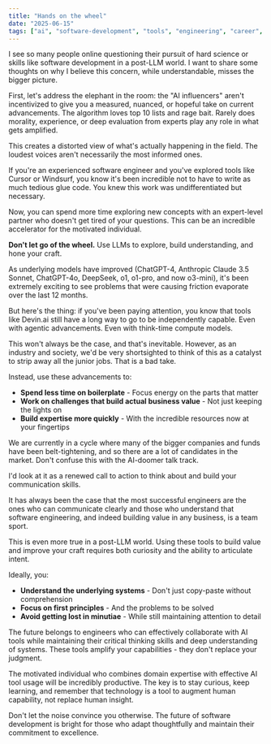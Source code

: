 ```yaml
---
title: "Hands on the wheel"
date: "2025-06-15"
tags: ["ai", "software-development", "tools", "engineering", "career", "llm"]
---
```


I see so many people online questioning their pursuit of hard science or skills
like software development in a post-LLM world. I want to share some thoughts on
why I believe this concern, while understandable, misses the bigger picture.

<!--more-->

First, let's address the elephant in the room: the "AI influencers" aren't
incentivized to give you a measured, nuanced, or hopeful take on current
advancements. The algorithm loves top 10 lists and rage bait. Rarely does
morality, experience, or deep evaluation from experts play any role in what gets
amplified.

This creates a distorted view of what's actually happening in the field. The
loudest voices aren't necessarily the most informed ones.

If you're an experienced software engineer and you've explored tools like Cursor
or Windsurf, you know it's been incredible not to have to write as much tedious
glue code. You knew this work was undifferentiated but necessary.

Now, you can spend more time exploring new concepts with an expert-level partner
who doesn't get tired of your questions. This can be an incredible accelerator
for the motivated individual.

**Don't let go of the wheel.** Use LLMs to explore, build understanding, and
hone your craft.

As underlying models have improved (ChatGPT-4, Anthropic Claude 3.5 Sonnet,
ChatGPT-4o, DeepSeek, o1, o1-pro, and now o3-mini), it's been extremely exciting
to see problems that were causing friction evaporate over the last 12 months.

But here's the thing: if you've been paying attention, you know that tools like
Devin.ai still have a long way to go to be independently capable. Even with
agentic advancements. Even with think-time compute models.

This won't always be the case, and that's inevitable. However, as an industry
and society, we'd be very shortsighted to think of this as a catalyst to strip
away all the junior jobs. That is a bad take.

Instead, use these advancements to:

- **Spend less time on boilerplate** - Focus energy on the parts that matter
- **Work on challenges that build actual business value** - Not just keeping the
  lights on
- **Build expertise more quickly** - With the incredible resources now at your
  fingertips

We are currently in a cycle where many of the bigger companies and funds have
been belt-tightening, and so there are a lot of candidates in the market. Don't
confuse this with the AI-doomer talk track.

I'd look at it as a renewed call to action to think about and build your
communication skills.

It has always been the case that the most successful engineers are the ones who
can communicate clearly and those who understand that software engineering, and
indeed building value in any business, is a team sport.

This is even more true in a post-LLM world. Using these tools to build value and
improve your craft requires both curiosity and the ability to articulate intent.

Ideally, you:

- **Understand the underlying systems** - Don't just copy-paste without
  comprehension
- **Focus on first principles** - And the problems to be solved
- **Avoid getting lost in minutiae** - While still maintaining attention to
  detail

The future belongs to engineers who can effectively collaborate with AI tools
while maintaining their critical thinking skills and deep understanding of
systems. These tools amplify your capabilities - they don't replace your
judgment.

The motivated individual who combines domain expertise with effective AI tool
usage will be incredibly productive. The key is to stay curious, keep learning,
and remember that technology is a tool to augment human capability, not replace
human insight.

Don't let the noise convince you otherwise. The future of software development
is bright for those who adapt thoughtfully and maintain their commitment to
excellence.

